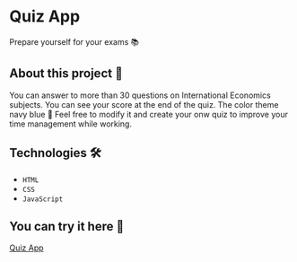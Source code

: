 # Quiz App
Prepare yourself for your exams 📚


## About this project 🚀
You can answer to more than 30 questions on International Economics subjects. You can see your score at the end of the quiz. The color theme navy blue 💙
Feel free to modify it and create your onw quiz to improve your time management while working. 


## Technologies 🛠️
* `HTML`
* `CSS`
* `JavaScript`


## You can try it here  👀
<a href = "https://gitdigit.github.io/quiz-app/">Quiz App</a>

